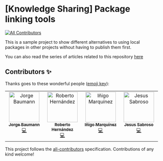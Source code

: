 # [Knowledge Sharing] Package linking tools
<!-- ALL-CONTRIBUTORS-BADGE:START - Do not remove or modify this section -->
[![All Contributors](https://img.shields.io/badge/all_contributors-4-orange.svg?style=flat-square)](#contributors-)
<!-- ALL-CONTRIBUTORS-BADGE:END -->

This is a sample project to show different alternatives to using local packages in other projects without having to publish them first.

You can also read the series of articles related to this repository [here](https://dev.to/one-beyond/different-approaches-to-testing-your-own-packages-1kdg)

## Contributors ✨

Thanks goes to these wonderful people ([emoji key](https://allcontributors.org/docs/en/emoji-key)):

<!-- ALL-CONTRIBUTORS-LIST:START - Do not remove or modify this section -->
<!-- prettier-ignore-start -->
<!-- markdownlint-disable -->
<table>
  <tbody>
    <tr>
      <td align="center" valign="top" width="14.28%"><a href="https://gitlab.com/baumannzone"><img src="https://gitlab.com/uploads/-/system/user/avatar/242747/avatar.png?s=100" width="100px;" alt="Jorge Baumann"/><br /><sub><b>Jorge Baumann</b></sub></a><br /><a href="https://gitlab.com/guidesmiths/ks-package-linking-tools/commits/master" title="Code">💻</a></td>
      <td align="center" valign="top" width="14.28%"><a href="https://gitlab.com/robertoHeCi"><img src="https://gitlab.com/uploads/-/system/user/avatar/10903098/avatar.png?s=100" width="100px;" alt="Roberto Hernández"/><br /><sub><b>Roberto Hernández</b></sub></a><br /><a href="https://gitlab.com/guidesmiths/ks-package-linking-tools/commits/master" title="Code">💻</a></td>
      <td align="center" valign="top" width="14.28%"><a href="https://gitlab.com/inigo.marquinez"><img src="https://gitlab.com/uploads/-/system/user/avatar/5729823/avatar.png?s=100" width="100px;" alt="Iñigo Marquínez"/><br /><sub><b>Iñigo Marquínez</b></sub></a><br /><a href="https://gitlab.com/guidesmiths/ks-package-linking-tools/commits/master" title="Code">💻</a></td>
      <td align="center" valign="top" width="14.28%"><a href="https://gitlab.com/xexuline"><img src="https://secure.gravatar.com/avatar/2ba2e76a41229d2064dff0e3e9d5b21f?s=80&d=identicon?s=100" width="100px;" alt="Jesus Sabroso"/><br /><sub><b>Jesus Sabroso</b></sub></a><br /><a href="https://gitlab.com/guidesmiths/ks-package-linking-tools/commits/master" title="Code">💻</a></td>
    </tr>
  </tbody>
</table>

<!-- markdownlint-restore -->
<!-- prettier-ignore-end -->

<!-- ALL-CONTRIBUTORS-LIST:END -->

This project follows the [all-contributors](https://github.com/all-contributors/all-contributors) specification. Contributions of any kind welcome!